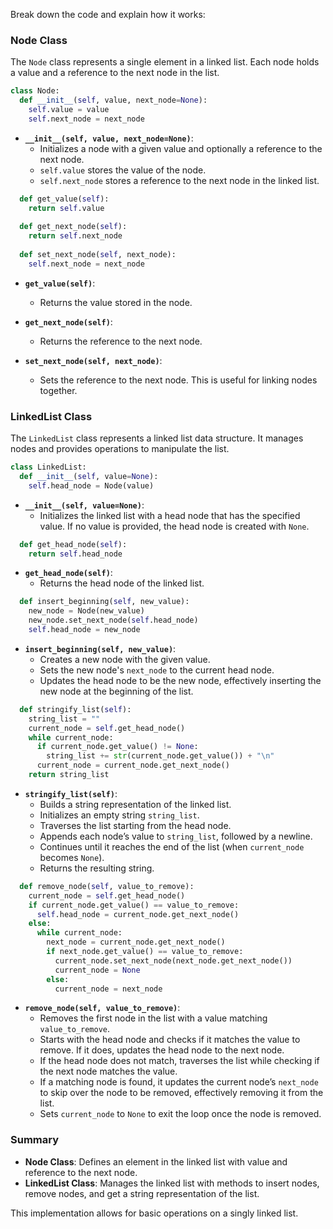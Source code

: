 
Break down the code and explain how it works:

### Node Class

The `Node` class represents a single element in a linked list. Each node holds a value and a reference to the next node in the list.

```python
class Node:
  def __init__(self, value, next_node=None):
    self.value = value
    self.next_node = next_node
```

- **`__init__(self, value, next_node=None)`**:
  - Initializes a node with a given value and optionally a reference to the next node.
  - `self.value` stores the value of the node.
  - `self.next_node` stores a reference to the next node in the linked list.

```python
  def get_value(self):
    return self.value
  
  def get_next_node(self):
    return self.next_node
  
  def set_next_node(self, next_node):
    self.next_node = next_node
```

- **`get_value(self)`**:
  - Returns the value stored in the node.
  
- **`get_next_node(self)`**:
  - Returns the reference to the next node.
  
- **`set_next_node(self, next_node)`**:
  - Sets the reference to the next node. This is useful for linking nodes together.

### LinkedList Class

The `LinkedList` class represents a linked list data structure. It manages nodes and provides operations to manipulate the list.

```python
class LinkedList:
  def __init__(self, value=None):
    self.head_node = Node(value)
```

- **`__init__(self, value=None)`**:
  - Initializes the linked list with a head node that has the specified value. If no value is provided, the head node is created with `None`.

```python
  def get_head_node(self):
    return self.head_node
```

- **`get_head_node(self)`**:
  - Returns the head node of the linked list.

```python
  def insert_beginning(self, new_value):
    new_node = Node(new_value)
    new_node.set_next_node(self.head_node)
    self.head_node = new_node
```

- **`insert_beginning(self, new_value)`**:
  - Creates a new node with the given value.
  - Sets the new node's `next_node` to the current head node.
  - Updates the head node to be the new node, effectively inserting the new node at the beginning of the list.

```python
  def stringify_list(self):
    string_list = ""
    current_node = self.get_head_node()
    while current_node:
      if current_node.get_value() != None:
        string_list += str(current_node.get_value()) + "\n"
      current_node = current_node.get_next_node()
    return string_list
```

- **`stringify_list(self)`**:
  - Builds a string representation of the linked list.
  - Initializes an empty string `string_list`.
  - Traverses the list starting from the head node.
  - Appends each node’s value to `string_list`, followed by a newline.
  - Continues until it reaches the end of the list (when `current_node` becomes `None`).
  - Returns the resulting string.

```python
  def remove_node(self, value_to_remove):
    current_node = self.get_head_node()
    if current_node.get_value() == value_to_remove:
      self.head_node = current_node.get_next_node()
    else:
      while current_node:
        next_node = current_node.get_next_node()
        if next_node.get_value() == value_to_remove:
          current_node.set_next_node(next_node.get_next_node())
          current_node = None
        else:
          current_node = next_node
```

- **`remove_node(self, value_to_remove)`**:
  - Removes the first node in the list with a value matching `value_to_remove`.
  - Starts with the head node and checks if it matches the value to remove. If it does, updates the head node to the next node.
  - If the head node does not match, traverses the list while checking if the next node matches the value.
  - If a matching node is found, it updates the current node’s `next_node` to skip over the node to be removed, effectively removing it from the list.
  - Sets `current_node` to `None` to exit the loop once the node is removed.

### Summary

- **Node Class**: Defines an element in the linked list with value and reference to the next node.
- **LinkedList Class**: Manages the linked list with methods to insert nodes, remove nodes, and get a string representation of the list.

This implementation allows for basic operations on a singly linked list.
